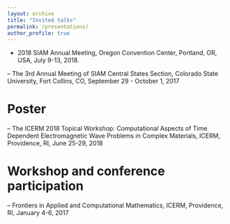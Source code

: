 ```yaml
---
layout: archive
title: "Invited talks"
permalink: /presentations/
author_profile: true
---
```

- 2018 SIAM Annual Meeting, Oregon Convention Center, Portland, OR,
USA, July 9-13, 2018.

– The 3rd Annual Meeting of SIAM Central States Section, Colorado State
University, Fort Collins, CO, September 29 - October 1, 2017

Poster
=======
– The ICERM 2018 Topical Workshop: Computational Aspects of Time Dependent Electromagnetic Wave Problems in Complex Materials, ICERM,
Providence, RI, June 25-29, 2018


Workshop and conference participation
======
– Frontiers in Applied and Computational Mathematics, ICERM, Providence,
RI, January 4-6, 2017
